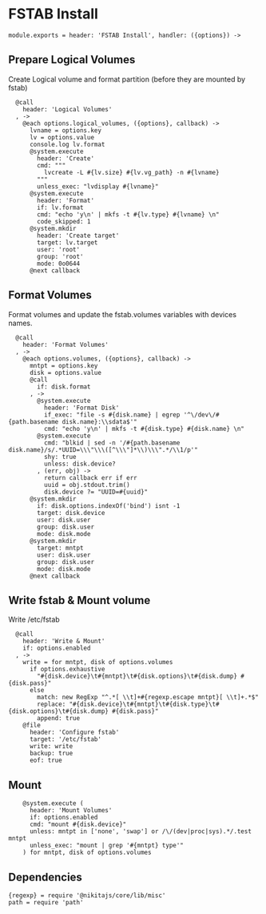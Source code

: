 
# FSTAB Install

    module.exports = header: 'FSTAB Install', handler: ({options}) ->

## Prepare Logical Volumes
Create Logical volume and format partition (before they are mounted by fstab)

      @call
        header: 'Logical Volumes'
      , ->
        @each options.logical_volumes, ({options}, callback) ->
          lvname = options.key
          lv = options.value
          console.log lv.format
          @system.execute
            header: 'Create'
            cmd: """
              lvcreate -L #{lv.size} #{lv.vg_path} -n #{lvname}
            """
            unless_exec: "lvdisplay #{lvname}"
          @system.execute
            header: 'Format'
            if: lv.format
            cmd: "echo 'y\n' | mkfs -t #{lv.type} #{lvname} \n"
            code_skipped: 1
          @system.mkdir
            header: 'Create target'
            target: lv.target
            user: 'root'
            group: 'root'
            mode: 0o0644
          @next callback

## Format Volumes

Format volumes and update the fstab.volumes variables with devices names.

      @call
        header: 'Format Volumes'
      , ->
        @each options.volumes, ({options}, callback) ->
          mntpt = options.key
          disk = options.value
          @call
            if: disk.format
          , ->
            @system.execute
              header: 'Format Disk'
              if_exec: "file -s #{disk.name} | egrep '^\/dev\/#{path.basename disk.name}:\\sdata$'"
              cmd: "echo 'y\n' | mkfs -t #{disk.type} #{disk.name} \n"
            @system.execute
              cmd: "blkid | sed -n '/#{path.basename disk.name}/s/.*UUID=\\\"\\\([^\\\"]*\\)\\\".*/\\1/p'"
              shy: true
              unless: disk.device?
            , (err, obj) ->
              return callback err if err
              uuid = obj.stdout.trim()
              disk.device ?= "UUID=#{uuid}"
          @system.mkdir
            if: disk.options.indexOf('bind') isnt -1
            target: disk.device
            user: disk.user
            group: disk.user
            mode: disk.mode
          @system.mkdir
            target: mntpt
            user: disk.user
            group: disk.user
            mode: disk.mode
          @next callback        
        
## Write fstab & Mount volume

Write /etc/fstab

      @call
        header: 'Write & Mount'
        if: options.enabled
      , ->
        write = for mntpt, disk of options.volumes
          if options.exhaustive
            "#{disk.device}\t#{mntpt}\t#{disk.options}\t#{disk.dump} #{disk.pass}"
          else
            match: new RegExp "^.*[ \\t]+#{regexp.escape mntpt}[ \\t]+.*$"
            replace: "#{disk.device}\t#{mntpt}\t#{disk.type}\t#{disk.options}\t#{disk.dump} #{disk.pass}"
            append: true
        @file
          header: 'Configure fstab'
          target: '/etc/fstab'
          write: write
          backup: true
          eof: true

## Mount

        @system.execute (
          header: 'Mount Volumes'
          if: options.enabled
          cmd: "mount #{disk.device}"
          unless: mntpt in ['none', 'swap'] or /\/(dev|proc|sys).*/.test mntpt
          unless_exec: "mount | grep '#{mntpt} type'"
        ) for mntpt, disk of options.volumes

## Dependencies

    {regexp} = require '@nikitajs/core/lib/misc'
    path = require 'path'
